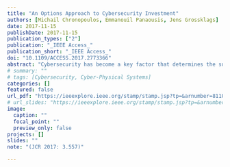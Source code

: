 ```yaml
---
title: "An Options Approach to Cybersecurity Investment"
authors: [Michail Chronopoulos, Emmanouil Panaousis, Jens Grossklags]
date: 2017-11-15
publishDate: 2017-11-15
publication_types: ["2"]
publication: "_IEEE Access_"
publication_short: "_IEEE Access_"
doi: "10.1109/ACCESS.2017.2773366"
abstract: "Cybersecurity has become a key factor that determines the success or failure of companies that rely on information systems. Therefore, investment in cybersecurity is an important financial and operational decision. Typical information technology investments aim to create value, whereas cybersecurity investments aim to minimize loss incurred by cyber attacks. Admittedly, cybersecurity investment has become an increasingly complex one, since information systems are typically subject to frequent attacks, whose arrival and impact fluctuate stochastically. Furthermore, cybersecurity measures and improvements, such as patches, become available at random points in time making investment decisions even more challenging. We propose and develop an analytical real options framework that incorporates major components relevant to cybersecurity practice, and analyze how optimal cybersecurity investment decisions perform for a private firm. The novelty of this paper is that it provides analytical solutions that lend themselves to intuitive interpretations regarding the effect of timing and cybersecurity risk on investment behavior using real options theory. Such aspects are frequently not implemented within economic models that support policy initiatives. However, if these are not properly understood, security controls will not be properly set resulting in a dynamic inefficiency reflected in cycles of over or under investment, and, in turn, increased cybersecurity risk following corrective policy actions. Results indicate that greater uncertainty over the cost of cybersecurity attacks raises the value of an embedded option to invest in cybersecurity. This increases the incentive to suspend operations temporarily in order to install a cybersecurity patch that will make the firm more resilient to cybersecurity breaches. Similarly, greater likelihood associated with the availability of a cybersecurity patch increases the value of the option to invest in cybersecurity. However, the absence of an embedded investment option increases the incentive to delay the permanent abandonment of the company's operation due to the irreversible nature of the decision."
# summary: ""
# tags: [Cybersecurity, Cyber-Physical Systems]
categories: []
featured: false
url_pdf: "https://ieeexplore.ieee.org/stamp/stamp.jsp?tp=&arnumber=8110826"
# url_slides: "https://ieeexplore.ieee.org/stamp/stamp.jsp?tp=&arnumber=8894107"
image:
  caption: ""
  focal_point: ""
  preview_only: false
projects: []
slides: ""
note: "(JCR 2017: 3.557)"

---
```

